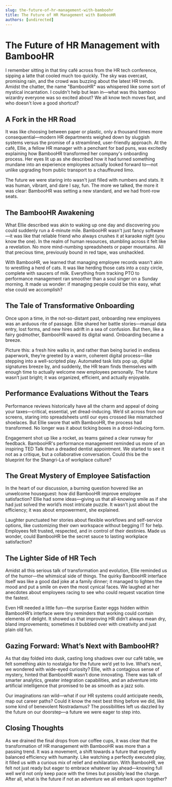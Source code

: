 ```yaml
---
slug: the-future-of-hr-management-with-bamboohr
title: The Future of HR Management with BambooHR
authors: [undirected]
---
```



# The Future of HR Management with BambooHR

I remember sitting in that tiny café across from the HR tech conference, sipping a latte that cooled much too quickly. The sky was overcast, promising rain, and the crowd was buzzing about the latest HR trends. Amidst the chatter, the name "BambooHR" was whispered like some sort of mystical incantation. I couldn't help but lean in—what was this bamboo wizardry everyone was so excited about? We all know tech moves fast, and who doesn't love a good shortcut?

## A Fork in the HR Road

It was like choosing between paper or plastic, only a thousand times more consequential—modern HR departments weighed down by sluggish systems versus the promise of a streamlined, user-friendly approach. At the café, Ellie, a fellow HR manager with a penchant for bad puns, was excitedly explaining how BambooHR transformed her company's onboarding process. Her eyes lit up as she described how it had turned something mundane into an experience employees actually looked forward to—not unlike upgrading from public transport to a chauffeured limo. 

The future we were staring into wasn't just filled with numbers and stats. It was human, vibrant, and dare I say, fun. The more we talked, the more it was clear: BambooHR was setting a new standard, and we had front-row seats.

## The BambooHR Awakening

What Ellie described was akin to waking up one day and discovering you could suddenly run a 4-minute mile. BambooHR wasn't just fancy software—it was like that reliable friend who always crushes it at karaoke night (you know the one). In the realm of human resources, stumbling across it felt like a revelation. No more mind-numbing spreadsheets or paper mountains. All that precious time, previously bound in red tape, was unshackled.

With BambooHR, we learned that managing employee records wasn't akin to wrestling a herd of cats. It was like herding those cats into a cozy circle, complete with saucers of milk. Everything from tracking PTO to performance management ran smoother than a soul singer on a Sunday morning. It made us wonder: if managing people could be this easy, what else could we accomplish?

## The Tale of Transformative Onboarding

Once upon a time, in the not-so-distant past, onboarding new employees was an arduous rite of passage. Ellie shared her battle stories—manual data entry, lost forms, and new hires adrift in a sea of confusion. But then, like a fairy godmother, BambooHR waved its digital wand. Onboarding became a breeze.

Picture this: a fresh hire walks in, and rather than being buried in endless paperwork, they’re greeted by a warm, coherent digital process—like stepping into a well-scripted play. Automated task lists pop up, digital signatures breeze by, and suddenly, the HR team finds themselves with enough time to actually welcome new employees personally. The future wasn’t just bright; it was organized, efficient, and actually enjoyable.

## Performance Evaluations Without the Tears

Performance reviews historically have all the charm and appeal of doing your taxes—critical, essential, yet dread-inducing. We’d sit across from our screens, staring into spreadsheets until our eyes crossed like mismatched shoelaces. But Ellie swore that with BambooHR, the process had transformed. No longer was it about ticking boxes in a drool-inducing form. 

Engagement shot up like a rocket, as teams gained a clear runway for feedback. BambooHR's performance management reminded us more of an inspiring TED Talk than a dreaded dentist appointment. We started to see it not as a critique, but a collaborative conversation. Could this be the blueprint for the Shangri-La of workplace culture?

## The Great Mystery of Employee Satisfaction

In the heart of our discussion, a burning question hovered like an unwelcome houseguest: how did BambooHR improve employee satisfaction? Ellie had some ideas—giving us that all-knowing smile as if she had just solved the world’s most intricate puzzle. It wasn’t just about the efficiency; it was about empowerment, she explained.

Laughter punctuated her stories about flexible workflows and self-service options, like customizing their own workspace without begging IT for help. Employees felt trusted, respected, and in control of their destinies. Made us wonder, could BambooHR be the secret sauce to lasting workplace satisfaction?

## The Lighter Side of HR Tech

Amidst all this serious talk of transformation and evolution, Ellie reminded us of the humor—the whimsical side of things. The quirky BambooHR interface itself was like a good dad joke at a family dinner; it managed to lighten the mood and put a smile on even the most cynical faces. We laughed at her anecdotes about employees racing to see who could request vacation time the fastest. 

Even HR needed a little fun—the surprise Easter eggs hidden within BambooHR’s interface were tiny reminders that working could contain elements of delight. It showed us that improving HR didn’t always mean dry, bland improvements; sometimes it bubbled over with creativity and just plain old fun.

## Gazing Forward: What’s Next with BambooHR?

As that day folded into dusk, casting long shadows over our café table, we felt something akin to nostalgia for the future we’d yet to live. What’s next, we wondered with wide-eyed curiosity? Ellie, with a contagious sense of mystery, hinted that BambooHR wasn’t done innovating. There was talk of smarter analytics, greater integration capabilities, and an adventure into artificial intelligence that promised to be as smooth as a jazz solo. 

Our imaginations ran wild—what if our HR systems could anticipate needs, map out career paths? Could it know the next best thing before we did, like some kind of benevolent Nostradamus? The possibilities left us dazzled by the future on our doorstep—a future we were eager to step into.

## Closing Thoughts

As we drained the final drops from our coffee cups, it was clear that the transformation of HR management with BambooHR was more than a passing trend. It was a movement, a shift towards a future that expertly balanced efficiency with humanity. Like watching a perfectly executed play, it filled us with a curious mix of relief and exhilaration. With BambooHR, we felt not just ready but eager to embrace whatever lay ahead—knowing full well we’d not only keep pace with the times but possibly lead the charge. After all, what is the future if not an adventure we all embark upon together?